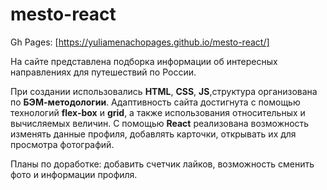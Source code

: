 # mesto-react

Gh Pages: [https://yuliamenachopages.github.io/mesto-react/]

На сайте представлена подборка информации об интересных направлениях для путешествий по России.

При создании использовались __HTML__, __CSS__, __JS__,структура организована по __БЭМ-методологии__. Адаптивность сайта
достигнута с помощью технологий __flex-box__ и __grid__, а также использования относительных и вычисляемых величин. С
помощью __React__ реализована возможность изменять данные профиля, добавлять карточки, открывать их для просмотра
фотографий.

Планы по доработке: добавить счетчик лайков, возможность сменить фото и информации профиля.
